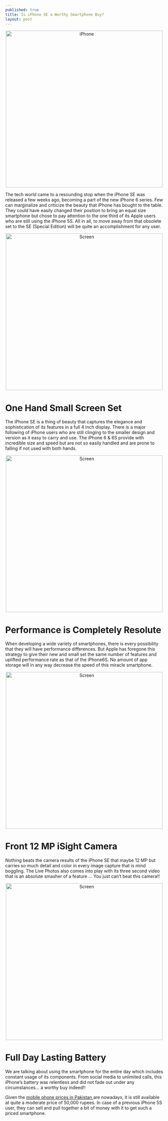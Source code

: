 ```yaml
---
published: true
title: Is iPhone SE a Worthy Smartphone Buy?
layout: post
---
```

<center><img src="https://c1.staticflickr.com/1/724/21071234624_f052295e83_b.jpg" alt="iPhone" style="width:500px;height:500;"></center>

<p>The tech world came to a resounding stop when the iPhone SE was released a few weeks ago, becoming a part of the new iPhone 6 series. Few can marginalize and criticize the beauty that iPhone has bought to the table. They could have easily changed their position to bring an equal size smartphone but chose to pay attention to the one third of its Apple users who are still using the iPhone 5S. All in all, to move away from that obsolete set to the SE (Special Edition) will be quite an accomplishment for any user.</p>

<center><img src="http://www.theinquirer.net/IMG/579/344579/iphone-se-review-display-1.png" alt="Screen" style="width:500px;height:500;"></center>

<h1>One Hand Small Screen Set</h1>

<p>The iPhone SE is a thing of beauty that captures the elegance and sophistication of its features in a full 4 inch display. There is a major following of iPhone users who are still clinging to the smaller design and version as it easy to carry and use. The iPhone 6 & 6S provide with incredible size and speed but are not so easily handled and are prone to falling if not used with both hands.</p>

<center><img src="https://si.wsj.net/public/resources/images/BN-NF598_ptech0_H_20160323105214.jpg" alt="Screen" style="width:500px;height:500;"></center>

<h1>Performance is Completely Resolute</h1>

<p>When developing a wide variety of smartphones, there is every possibility that they will have performance differences. But Apple has foregone this strategy to give their new and small set the same number of features and uplifted performance rate as that of the iPhone6S. No amount of app storage will in any way decrease the speed of this miracle smartphone.</p> 

<center><img src="http://media.idownloadblog.com/wp-content/uploads/2016/02/iPhone-5se-iPhone-7-concept-Curved-image-006.jpg" alt="Screen" style="width:500px;height:500;"></center>

<h1>Front 12 MP iSight Camera</h1>

<p>Nothing beats the camera results of the iPhone SE that maybe 12 MP but carries so much detail and color in every image capture that is mind boggling. The Live Photos also comes into play with its three second video that is an absolute smasher of a feature … You just can’t beat this camera!!<p>

<center><img src="https://d.ibtimes.co.uk/en/full/1498275/iphone-battery-saving-trick-debunked.jpg" alt="Screen" style="width:500px;height:500;"></center>

<h1>Full Day Lasting Battery</h1>

<p>We are talking about using the smartphone for the entire day which includes constant usage of its components. From social media to unlimited calls, this iPhone’s battery was relentless and did not fade out under any circumstances… a worthy buy indeed!!</p>

<p>Given the <a href="http://yayvo.com/mobile-phones.html">mobile phone prices in Pakistan </a> are nowadays, it is still available at quite a moderate price of 50,000 rupees. In case of a previous iPhone 5S user, they can sell and pull together a bit of money with it to get such a priced smartphone.</p>